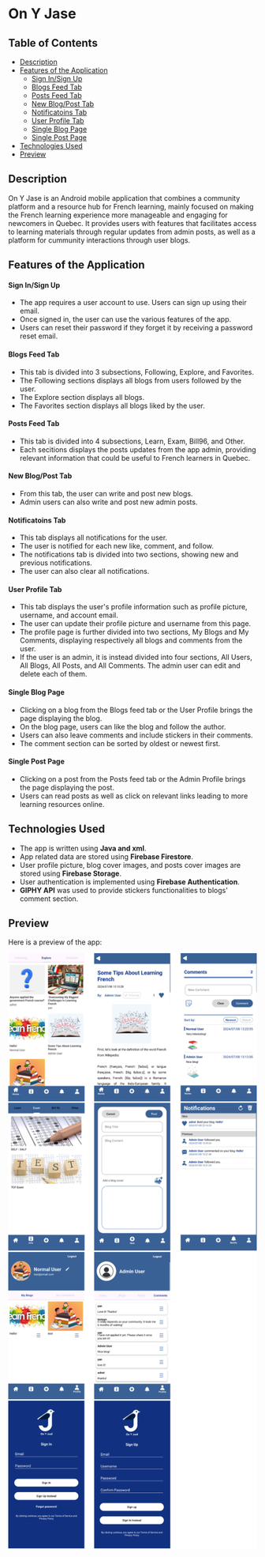 # On Y Jase

## Table of Contents

- [Description](#description)
- [Features of the Application](#features-of-the-application)
    - [Sign In/Sign Up](#sign-insign-up)
    - [Blogs Feed Tab](#blogs-feed-tab)
    - [Posts Feed Tab](#posts-feed-tab)
    - [New Blog/Post Tab](#new-blogpost-tab)
    - [Notificatoins Tab](#notificatoins-tab)
    - [User Profile Tab](#user-profile-tab)
    - [Single Blog Page](#single-blog-page)
    - [Single Post Page](#single-post-page)
- [Technologies Used](#technologies-used)
- [Preview](#preview)

## Description

On Y Jase is an Android mobile application that combines a community platform and a resource hub for French learning, mainly focused on making the French learning experience more manageable and engaging for newcomers in Quebec. It provides users with features that facilitates access to learning materials through regular updates from admin posts, as well as a platform for cummunity interactions through user blogs.

## Features of the Application

#### Sign In/Sign Up

* The app requires a user account to use. Users can sign up using their email.
* Once signed in, the user can use the various features of the app.
* Users can reset their password if they forget it by receiving a password reset email.

#### Blogs Feed Tab

* This tab is divided into 3 subsections, Following, Explore, and Favorites.
* The Following sections displays all blogs from users followed by the user.
* The Explore section displays all blogs.
* The Favorites section displays all blogs liked by the user.

#### Posts Feed Tab


* This tab is divided into 4 subsections, Learn, Exam, Bill96, and Other.
* Each secitions displays the posts updates from the app admin, providing relevant information that could be useful to French learners in Quebec.

#### New Blog/Post Tab

* From this tab, the user can write and post new blogs.
* Admin users can also write and post new admin posts.

#### Notificatoins Tab

* This tab displays all notifications for the user.
* The user is notified for each new like, comment, and follow.
* The notifications tab is divided into two sections, showing new and previous notifications.
* The user can also clear all notifications.

#### User Profile Tab

* This tab displays the user's profile information such as profile picture, username, and account email.
* The user can update their profile picture and username from this page.
* The profile page is further divided into two sections, My Blogs and My Comments, displaying respectively all blogs and comments from the user.
* If the user is an admin, it is instead divided into four sections, All Users, All Blogs, All Posts, and All Comments. The admin user can edit and delete each of them.


#### Single Blog Page

* Clicking on a blog from the Blogs feed tab or the User Profile brings the page displaying the blog.
* On the blog page, users can like the blog and follow the author.
* Users can also leave comments and include stickers in their comments.
* The comment section can be sorted by oldest or newest first.

#### Single Post Page

* Clicking on a post from the Posts feed tab or the Admin Profile brings the page displaying the post.
* Users can read posts as well as click on relevant links leading to more learning resources online.

## Technologies Used

* The app is written using **Java and xml**.
* App related data are stored using **Firebase Firestore**.
* User profile picture, blog cover images, and posts cover images are stored using **Firebase Storage**.
* User authentication is implemented using **Firebase Authentication**.
* **GIPHY API** was used to provide stickers functionalities to blogs' comment section.

## Preview

Here is a preview of the app:

<img src="docs/images/preview-1.png" alt="Preview 1">

<img src="docs/images/preview-2.png" alt="Preview 2">

<img src="docs/images/preview-3.png" alt="Preview 3">

<img src="docs/images/preview-4.png" alt="Preview 4">
